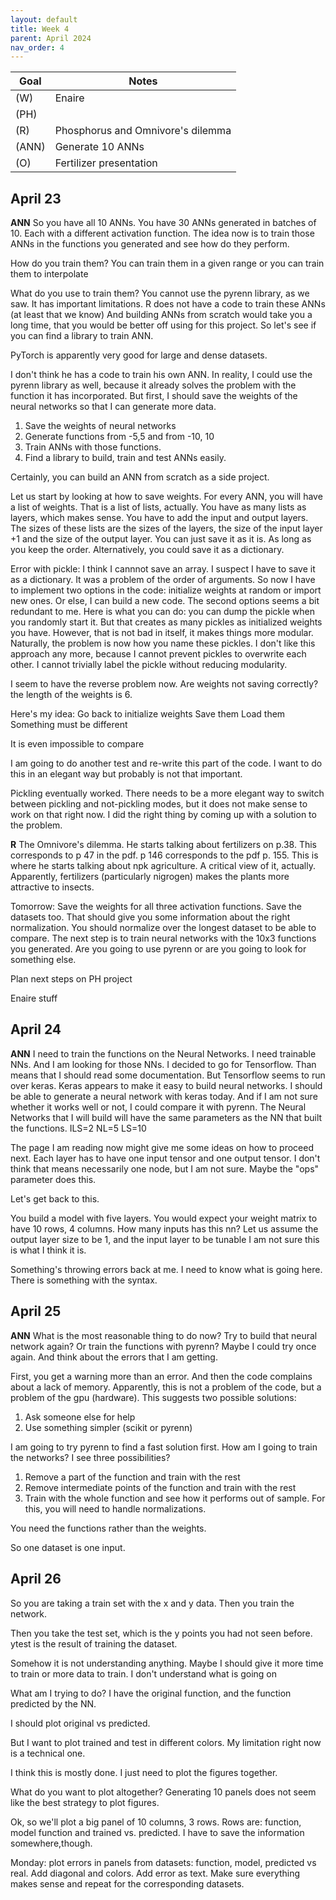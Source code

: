 ```yaml
---
layout: default
title: Week 4
parent: April 2024
nav_order: 4
---
```


| Goal | Notes | 
| ----------- | ----------- |
|(W)|Enaire |
|(PH)| |
|(R)|Phosphorus and Omnivore's dilemma |
|(ANN)|Generate 10 ANNs |
|(O)|Fertilizer presentation |


## April 23

**ANN**
So you have all 10 ANNs. You have 30 ANNs generated in batches of 10. Each with a different activation function.
The idea now is to train those ANNs in the functions you generated and see how do they perform.

How do you train them?
You can train them in a given range or you can train them to interpolate

What do you use to train them?
You cannot use the pyrenn library, as we saw. It has important limitations.
R does not have a code to train these ANNs (at least that we know)
And building ANNs from scratch would take you a long time, that you would be better off using for this project.
So let's see if you can find a library to train ANN.

PyTorch is apparently very good for large and dense datasets.

I don't think he has a code to train his own ANN.
In reality, I could use the pyrenn library as well, because it already solves the problem with the function it has incorporated.
But first, I should save the weights of the neural networks so that I can generate more data.

1. Save the weights of neural networks
2. Generate functions from -5,5 and from -10, 10
3. Train ANNs with those functions.
4. Find a library to build, train and test ANNs easily.

Certainly, you can build an ANN from scratch as a side project.

Let us start by looking at how to save weights.
For every ANN, you will have a list of weights. That is a list of lists, actually.
You have as many lists as layers, which makes sense. You have to add the input and output layers. The sizes of these lists are the
sizes of the layers, the size of the input layer +1 and the size of the output layer.
You can just save it as it is. As long as you keep the order.
Alternatively, you could save it as a dictionary.

Error with pickle: I think I cannnot save an array. I suspect I have to save it as a dictionary. It was a problem of the order of arguments.
So now I have to implement two options in the code: initialize weights at random or import new ones.
Or else, I can build a new code. The second options seems a bit redundant to me.
Here is what you can do: you can dump the pickle when you randomly start it. But that creates as many pickles as initialized weights you have.
However, that is not bad in itself, it makes things more modular.
Naturally, the problem is now how you name these pickles. I don't like this approach any more, because I cannot prevent pickles to overwrite each other. I cannot trivially label the pickle without
reducing modularity.

I seem to have the reverse problem now.
Are weights not saving correctly?
the length of the weights is 6.

Here's my idea:
 Go back to initialize weights
 Save them
 Load them
 Something must be different

It is even impossible to compare

I am going to do another test and re-write this part of the code.
I want to do this in an elegant way but probably is not that important.

Pickling eventually worked. There needs to be a more elegant way to switch between pickling and not-pickling modes, but it does not make sense to work on that right now. I did the right thing by
coming up with a solution to the problem.


**R** The Omnivore's dilemma. He starts talking about fertilizers on p.38. This corresponds to p 47 in the pdf.
p 146 corresponds to the pdf p. 155. This is where he starts talking about npk agriculture. A critical view of it,
actually.
Apparently, fertilizers (particularly nigrogen) makes the plants more attractive to insects.


Tomorrow:
Save the weights for all three activation functions.
Save the datasets too. That should give you some information about the right normalization. You should normalize over the longest dataset to be able to compare.
The next step is to train neural networks with the 10x3 functions you generated. Are you going to use pyrenn or are you going to look for something else.

Plan next steps on PH project

Enaire stuff

## April 24

**ANN** I need to train the functions on the Neural Networks. I need trainable NNs. And I am looking for those NNs.
I decided to go for Tensorflow. Than means that I should read some documentation.
But Tensorflow seems to run over keras. Keras appears to make it easy to build neural networks.
I should be able to generate a neural network with keras today.
And if I am not sure whether it works well or not, I could compare it with pyrenn.
The Neural Networks that I will build will have the same parameters as the NN that built the functions.
ILS=2
NL=5
LS=10

The page I am reading now might give me some ideas on how to proceed next.
Each layer has to have one input tensor and one output tensor. I don't think that means necessarily one node, but I am not sure.
Maybe the "ops" parameter does this.

Let's get back to this.

You build a model with five layers. You would expect your weight matrix to have 10 rows, 4 columns.
How many inputs has this nn? Let us assume the output layer size to be 1, and the input layer to be tunable
I am not sure this is what I think it is.

Something's throwing errors back at me. I need to know what is going here. There is something with the syntax.

## April 25

**ANN**
What is the most reasonable thing to do now? Try to build that neural network again?
Or train the functions with pyrenn? Maybe I could try once again. And think about the errors that I am getting.

First, you get a warning more than an error. And then the code complains about a lack of memory. Apparently, this is not a problem of the code, but a problem of the gpu (hardware). This suggests two possible solutions:
1. Ask someone else for help
2. Use something simpler (scikit or pyrenn)

I am going to try pyrenn to find a fast solution first. How am I going to train the networks?
I see three possibilities?
1. Remove a part of the function and train with the rest
2. Remove intermediate points of the function and train with the rest
3. Train with the whole function and see how it performs out of sample. For this, you will need to handle normalizations.

You need the functions rather than the weights.

So one dataset is one input.

## April 26

So you are taking a train set with the x and y data.
Then you train the network.

Then you take the test set, which is the y points you had not seen before.
ytest is the result of training the dataset.

Somehow it is not understanding anything. Maybe I should give it more time to train or more data to train.
I don't understand what is going on

What am I trying to do?
I have the original function, and the function predicted by the NN.

I should plot original vs predicted.

But I want to plot trained and test in different colors.
My limitation right now is a technical one.

I think this is mostly done. I just need to plot the figures together.

What do you want to plot altogether? Generating 10 panels does not seem like the best strategy to plot figures.

Ok, so we'll plot a big panel of 10 columns, 3 rows. Rows are: function, model function and trained vs. predicted.
I have to save the information somewhere,though.

Monday: plot errors in panels from datasets: function, model, predicted vs real. Add diagonal and colors. Add error as text.
Make sure everything makes sense and repeat for the corresponding datasets.